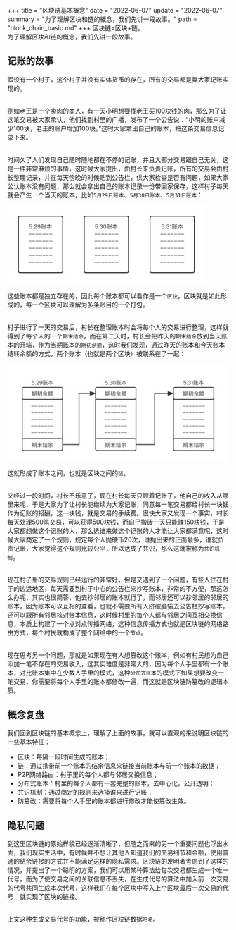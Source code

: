 +++
title = "区块链基本概念"
date = "2022-06-07"
update = "2022-06-07"
summary = "为了理解区块和链的概念，我们先讲一段故事。"
path = "block_chain_basic.md"
+++
区块链=区块+链。
<br/>为了理解区块和链的概念，我们先讲一段故事。

## 记账的故事
假设有一个村子，这个村子并没有实体货币的存在，所有的交易都是靠大家记账实现的。

<br/>例如老王是一个卖肉的商人，有一天小明想要找老王买100块钱的肉，那么为了让这笔交易被大家承认，他们找到村里的广播，发布了一个公告说：“小明的账户减少100块，老王的账户增加100块。”这时大家拿出自己的账本，把这条交易信息记录下来。

<br/>时间久了人们发现自己随时随地都在不停的记账，并且大部分交易跟自己无关，这是一件非常麻烦的事情，这时候大家提出，由村长来负责记账，所有的交易会由村长整理记录，并在每天傍晚的时候贴到公告栏，供大家检查是否有问题，如果大家公认账本没有问题，那么就会拿出自己的账本记录一份带回家保存，这样村子每天就会产生一个当天的账本，比如```5月29日账本```、```5月30日账本```、```5月31日账本```：

![](images/blockchain_ledger.png)

这些账本都是独立存在的，因此每个账本都可以看作是一个```区块```，区块就是如此形成的，每一个区块可以理解为多条账目的一个打包。

<br/>村子进行了一天的交易后，村长在整理账本时会将每个人的交易进行整理，这样就得到了每个人的一个```期末结余```，而在第二天时，村长会把昨天的```期末结余```放到当天账本的开端，作为当期账本的```期初余额```，这时我们发现，通过昨天的账本和今天账本结转余额的方式，两个账本（也就是两个区块）被联系在了一起：

![](images/chainblock_link.png)

这就形成了账本之间，也就是区块之间的```链```。

<br/>又经过一段时间，村长不乐意了，现在村长每天只顾着记账了，他自己的收入从哪里来呢，于是大家为了让村长能继续为大家记账，同意每一笔交易都给村长一块钱作为记账的报酬，这一块钱，就是交易的手续费。很快大家又发现一个事实，村长每天处理500笔交易，可以获得500块钱，而自己搬砖一天只能赚150块钱，于是大家都想做这个记账的人，那么选谁来做这个记账的人才能让大家都满意呢，这时候大家商定了一个规则，规定每个人抛硬币20次，谁抛出来的正面最多，谁就负责记账，大家觉得这个规则比较公平，所以达成了共识，那么这就被称为```共识机制```。

<br/>现在村子里的交易规则已经运行的非常好，但是又遇到了一个问题，有些人住在村子的边远地区，每天需要到村子中心的公告栏来抄写账本，非常的不方便，那这怎么办呢，其实也很简答，他去抄邻居的账本就行了，而邻居还可以抄邻居的邻居的账本，因为账本可以互相的查看，也就不需要所有人挤破脑袋去公告栏抄写账本，还可以跟所有邻居核对账本信息，这时候村里的每个人都与邻居之间互相交换信息，本质上构建了一个点对点传播网络，这种信息传播方式也就是区块链的网络路由方式，每个村民就构成了整个网络中的一个```节点```。

<br/>现在思考另一个问题，那就是如果现在有人想篡改这个账本，例如有村民想为自己添加一笔不存在的交易收入，这其实难度是非常大的，因为每个人手里都有一个账本，对比账本集中在少数人手里的模式，这种```分布式账本```的模式下如果想要改变一笔交易，你需要将每个人手里的账本都修改一遍，而这就是区块链防篡改的逻辑本质。

## 概念复盘
我们回到区块链的基本概念上，理解了上面的故事，就可以直观的来说明区块链的一些基本特征：
- 区块：每隔一段时间生成的账本；
- 链：通过携带前一个账本的结余信息来链接当前账本与前一个账本的数据；
- P2P网络路由：村子里的每个人都与邻居交换信息；
- 分布式账本：村里的每个人都有一套完整的账本，去中心化，公开透明；
- 共识机制：通过商定的规则来选择谁来进行记账；
- 防篡改：需要将每个人手里的账本都进行修改才能使篡改生效。

## 隐私问题
到这里区块链的原始样貌已经逐渐清晰了，但随之而来的另一个重要问题也浮出水面，我们现实生活中，有时候并不想让其他人知道我们的交易细节和金额，使用普通的结余链接的方式并不能满足这样的隐私需求。区块链的发明者考虑到了这样的情况，并提出了一个聪明的方案，我们可以用某种算法给每次交易都生成一个唯一代号，而为了使交易之间的关联信息不丢失，在生成代号的算法中加入前一次交易的代号共同生成本次代号，这样我们在每个区块中写入上个区块最后一次交易的代号，就实现了区块的链接。

<br/>上文这种生成交易代号的功能，被称作区块链数据```哈希```。